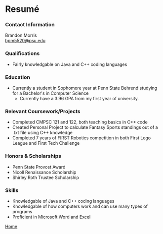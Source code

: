 # Resumé

### Contact Information
Brandon Morris </br>
bpm5520@psu.edu </br>


### Qualifications
* Fairly knowledgable on Java and C++ coding languages


### Education
* Currently a student in Sophomore year at Penn State Behrend studying for a Bachelor's in Computer Science
  * Currently have a 3.96 GPA from my first year of university.

### Relevant Coursework/Projects
* Completed CMPSC 121 and 122, both teaching basics in C++ code
* Created Personal Project to calculate Fantasy Sports standings out of a .txt file using C++ knowledge
* Completed 7 years of FIRST Robotics competition in both First Lego League and First Tech Challenge

### Honors & Scholarships
* Penn State Provost Award
* Nicoll Renaissance Scholarship
* Shirley Roth Trustee Scholarship

### Skills
* Knowledgable of Java and C++ coding languages
* Knowledgable of how computers work and can use many types of programs
* Proficient in Microsoft Word and Excel

[Home](index.md)
